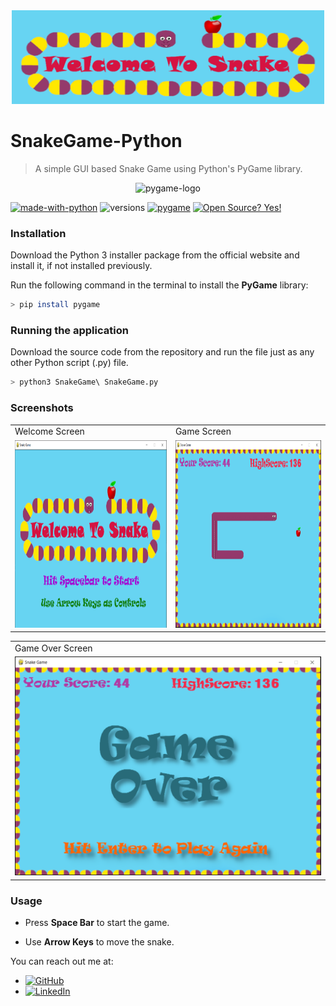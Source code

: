 <div align="center">
  <img src="https://github.com/sanjyotpanure/SnakeGame-Python/blob/master/images/logo.PNG" width=500 height=150 alt="logo">
</div>

# SnakeGame-Python
> A simple GUI based Snake Game using Python's PyGame library.

<div align="center">
  <img src="https://camo.githubusercontent.com/1971c0a4f776fb5351c765c37e59630c83cabd52/68747470733a2f2f7777772e707967616d652e6f72672f696d616765732f6c6f676f2e706e67" width=400 height=150 alt="pygame-logo">
</div>


[![made-with-python](https://img.shields.io/badge/Made%20with-Python-1f425f.svg)](https://www.python.org/)
![versions](https://img.shields.io/pypi/pyversions/pybadges.svg)
[![pygame](https://img.shields.io/badge/Pygame-v2.1.2-green)](https://www.pygame.org/)
[![Open Source? Yes!](https://badgen.net/badge/Open%20Source%20%3F/Yes%21/blue?icon=github)](https://github.com/Naereen/badges/)

### Installation
Download the Python 3 installer package from the official website and install it, if not installed previously.

Run the following command in the terminal to install the **PyGame** library:
```bash
> pip install pygame
```

### Running the application
Download the source code from the repository and run the file just as any other Python script (.py) file.
```bash
> python3 SnakeGame\ SnakeGame.py
```

### Screenshots
<table>
  <tr>
    <td>Welcome Screen</td>
     <td>Game Screen</td>
  </tr>
  <tr>
    <td><img src="https://github.com/sanjyotpanure/SnakeGame-Python/blob/master/images/screenshot1.PNG" width=600 height=300></td>
    <td><img src="https://github.com/sanjyotpanure/SnakeGame-Python/blob/master/images/screenshot2.PNG" width=600 height=300></td>
  </tr>
</table>
<table align="center">
  <tr>
    <td>Game Over Screen</td>
  </tr>
  <tr>
    <td><img src="https://github.com/sanjyotpanure/SnakeGame-Python/blob/master/images/screenshot3.PNG" width=600 height=350></td>
  </tr>
</table>

### Usage
* Press **Space Bar** to start the game.

* Use **Arrow Keys** to move the snake.



You can reach out me at:
* [![GitHub](https://badgen.net/badge/icon/GitHub?icon=github&label)](https://github.com/sanjyotpanure)
* [![LinkedIn](https://badgen.net/badge/icon/LinkedIn?icon=linkedin&label)](https://www.linkedin.com/in/sanjyot-panure/)
